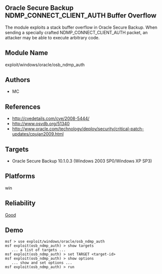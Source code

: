 ## Oracle Secure Backup NDMP_CONNECT_CLIENT_AUTH Buffer Overflow

The module exploits a stack buffer overflow in Oracle Secure 
Backup. When sending a specially crafted 
NDMP_CONNECT_CLIENT_AUTH packet, an attacker may be able to 
execute arbitrary code.


## Module Name
exploit/windows/oracle/osb_ndmp_auth

## Authors
* MC


## References
* http://cvedetails.com/cve/2008-5444/
* http://www.osvdb.org/51340
* http://www.oracle.com/technology/deploy/security/critical-patch-updates/cpujan2009.html



## Targets
* Oracle Secure Backup 10.1.0.3 (Windows 2003 SP0/Windows XP SP3)


## Platforms
win

## Reliability
[Good](https://github.com/rapid7/metasploit-framework/wiki/Exploit-Ranking)

## Demo

```
msf > use exploit/windows/oracle/osb_ndmp_auth
msf exploit(osb_ndmp_auth) > show targets
   ... a list of targets ...
msf exploit(osb_ndmp_auth) > set TARGET <target-id>
msf exploit(osb_ndmp_auth) > show options
   ... show and set options ...
msf exploit(osb_ndmp_auth) > run
```
    
    
